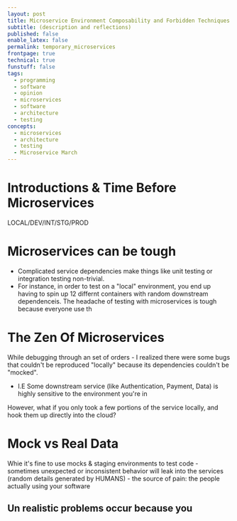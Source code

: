 ```yaml
---
layout: post
title: Microservice Environment Composability and Forbidden Techniques
subtitle: (description and reflections)
published: false
enable_latex: false
permalink: temporary_microservices
frontpage: true
technical: true
funstuff: false
tags:
  - programming
  - software
  - opinion
  - microservices
  - software
  - architecture
  - testing
concepts:
  - microservices
  - architecture
  - testing
  - Microservice March
---
```



# Introductions & Time Before Microservices

LOCAL/DEV/INT/STG/PROD



# Microservices can be tough 
- Complicated service dependencies make things like unit testing or integration testing non-trivial.
- For instance, in order to test on a "local" environment, you end up having to spin up 12 differnt containers with random downstream dependenceis. 
The headache of testing with microservices is tough because everyone use th

# The Zen Of Microservices

While debugging through an set of orders - I realized there were some bugs that couldn't be reproduced "locally" because its dependencies couldn't be "mocked".
- I.E Some downstream service (like Authentication, Payment, Data) is highly sensitive to the environment you're in 


However, what if you only took a few portions of the service locally, and hook them up directly into the cloud? 

# Mock vs Real Data
Whie it's fine to use mocks & staging environments to test code - sometimes unexpected or inconsistent behavior will leak into the services (random details generated by HUMANS) - the source of pain: the people actually using your software

## Un realistic problems occur because you
